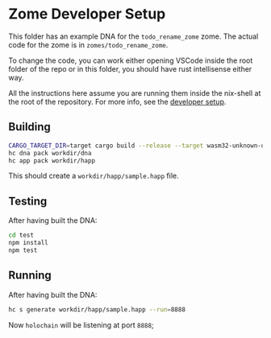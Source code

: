 # Zome Developer Setup

This folder has an example DNA for the `todo_rename_zome` zome. The actual code for the zome is in `zomes/todo_rename_zome`.

To change the code, you can work either opening VSCode inside the root folder of the repo or in this folder, you should have rust intellisense either way.

All the instructions here assume you are running them inside the nix-shell at the root of the repository. For more info, see the [developer setup](/dev-setup.md).

## Building

```bash
CARGO_TARGET_DIR=target cargo build --release --target wasm32-unknown-unknown
hc dna pack workdir/dna
hc app pack workdir/happ
```

This should create a `workdir/happ/sample.happ` file.

## Testing

After having built the DNA:

```bash
cd test
npm install
npm test
```

## Running

After having built the DNA:

```bash
hc s generate workdir/happ/sample.happ --run=8888
```

Now `holochain` will be listening at port `8888`;
